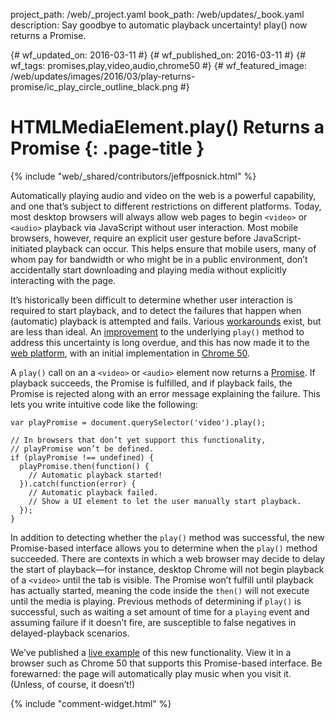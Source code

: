 project_path: /web/_project.yaml
book_path: /web/updates/_book.yaml
description: Say goodbye to automatic playback uncertainty! play() now returns a Promise.

{# wf_updated_on: 2016-03-11 #}
{# wf_published_on: 2016-03-11 #}
{# wf_tags: promises,play,video,audio,chrome50 #}
{# wf_featured_image: /web/updates/images/2016/03/play-returns-promise/ic_play_circle_outline_black.png #}

# HTMLMediaElement.play() Returns a Promise {: .page-title }

{% include "web/_shared/contributors/jeffposnick.html" %}



Automatically playing audio and video on the web is a powerful capability,
and one that’s subject to different restrictions on different platforms.
Today, most desktop browsers will always allow web pages to begin
`<video>` or `<audio>` playback via JavaScript without user interaction.
Most mobile browsers, however, require an explicit user gesture before
JavaScript-initiated playback can occur. This helps ensure that mobile users,
many of whom pay for bandwidth or who might be in a public environment,
don’t accidentally start downloading and playing media without explicitly
interacting with the page.

It’s historically been difficult to determine whether user interaction is
required to start playback, and to detect the failures that happen when
(automatic) playback is attempted and fails. Various
[workarounds](http://stackoverflow.com/questions/17452057/feature-detect-autoplay-html5-audio-audio-on-mobile-browsers)
exist, but are less than ideal. An
[improvement](https://bugs.chromium.org/p/chromium/issues/detail?id=579541) to the
underlying `play()` method to address this uncertainty is long overdue, and this
has now made it to the
[web platform](https://html.spec.whatwg.org/multipage/embedded-content.html#dom-media-play),
with an initial implementation in
[Chrome 50](https://www.chromestatus.com/feature/5920584248590336).

A `play()` call on an a `<video>` or `<audio>` element now returns a
[Promise](http://www.html5rocks.com/en/tutorials/es6/promises/). If playback succeeds,
the Promise is fulfilled, and if playback fails, the Promise is rejected along with an
error message explaining the failure. This lets you write intuitive code like the following:


    var playPromise = document.querySelector('video').play();
    
    // In browsers that don’t yet support this functionality,
    // playPromise won’t be defined.
    if (playPromise !== undefined) {
      playPromise.then(function() {
        // Automatic playback started!
      }).catch(function(error) {
        // Automatic playback failed.
        // Show a UI element to let the user manually start playback.
      });
    }
    

In addition to detecting whether the `play()` method was successful, the new Promise-based
interface allows you to determine when the `play()` method succeeded. There are contexts
in which a web browser may decide to delay the start of playback—for instance, desktop
Chrome will not begin playback of a `<video>` until the tab is visible. The Promise won’t
fulfill until playback has actually started, meaning the code inside the `then()` will not
execute until the media is playing. Previous methods of determining if `play()` is successful,
such as waiting a set amount of time for a `playing` event and assuming failure if it doesn’t
fire, are susceptible to false negatives in delayed-playback scenarios.

We’ve published a [live example](https://googlechrome.github.io/samples/play-return-promise/)
of this new functionality. View it in a browser such as Chrome 50 that supports this Promise-based
interface. Be forewarned: the page will automatically play music when you visit it. (Unless, of
course, it doesn’t!)


{% include "comment-widget.html" %}
